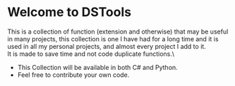 # Welcome to DSTools

This is a collection of function (extension and otherwise) that
may be useful in many projects, this collection is one I have had for a long time
and it is used in all my personal projects, and almost every project I add to it.\
It is made to save time and not code duplicate functions.\

* This Collection will be available in both C# and Python.
* Feel free to contribute your own code.
